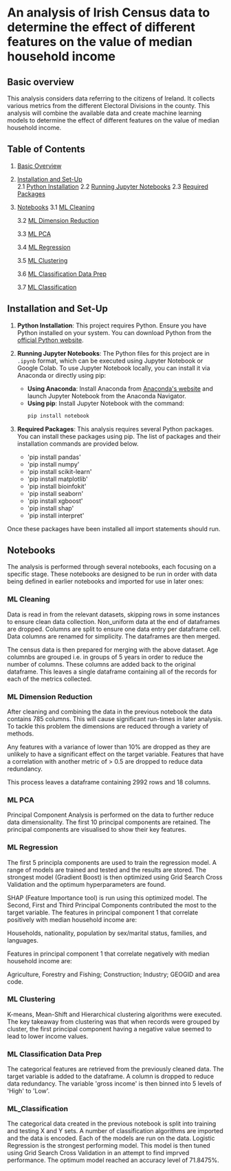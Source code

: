 # An analysis of Irish Census data to determine the effect of different features on the value of median household income

## Basic overview
This analysis considers data referring to the citizens of Ireland. It collects various metrics from the different Electoral Divisions in the county. This analysis will combine the available data and create machine learning models to determine the effect of different features on the value of median household income.  

## Table of Contents
1. [Basic Overview](#basic-overview)
2. [Installation and Set-Up](#installation-and-set-up)  
   2.1 [Python Installation](#python-installation)
   2.2 [Running Jupyter Notebooks](#running-jupyter-notebooks)
   2.3 [Required Packages](#required-packages)
3. [Notebooks](#notebooks)
   3.1 [ML Cleaning](#ml-cleaning)
   
   3.2 [ML Dimension Reduction](#ml-dimension-reduction)
   
   3.3 [ML PCA](#ml-pca)
   
   3.4 [ML Regression](#ml-regression)
   
   3.5 [ML Clustering](#ml-clustering)
   
   3.6 [ML Classification Data Prep](#ml-classification-data-prep)
   
   3.7 [ML Classification](#ml-classification)


## Installation and Set-Up

1. **Python Installation**: This project requires Python. Ensure you have Python installed on your system. You can download Python from the [official Python website](https://www.python.org/downloads/).

2. **Running Jupyter Notebooks**: The Python files for this project are in `.ipynb` format, which can be executed using Jupyter Notebook or Google Colab. To use Jupyter Notebook locally, you can install it via Anaconda or directly using pip:
   - **Using Anaconda**: Install Anaconda from [Anaconda's website](https://www.anaconda.com/products/distribution) and launch Jupyter Notebook from the Anaconda Navigator.
   - **Using pip**: Install Jupyter Notebook with the command:
     ```bash
     pip install notebook
     ```
     
3. **Required Packages**: This analysis requires several Python packages. You can install these packages using pip. The list of packages and their installation commands are provided below. 

      - 'pip install pandas'
      - 'pip install numpy'
      - 'pip install scikit-learn'
      - 'pip install matplotlib'
      - 'pip install bioinfokit'
      - 'pip install seaborn'
      - 'pip install xgboost'
      - 'pip install shap'
      - 'pip install interpret'
      
      
Once these packages have been installed all import statements should run.

## Notebooks
The analysis is performed through several notebooks, each focusing on a specific stage. These notebooks are designed to be run in order with data being defined in earlier notebooks and imported for use in later ones:

### ML Cleaning
Data is read in from the relevant datasets, skipping rows in some instances to ensure clean data collection. Non_uniform data at the end of dataframes are dropped. Columns are split to ensure one data entry per dataframe cell. Data columns are renamed for simplicity. The dataframes are then merged. 

The census data is then prepared for merging with the above dataset. Age columnbs are grouped i.e. in groups of 5 years in order to reduce the number of columns. These columns are added back to the original dataframe. This leaves a single dataframe containing all of the records for each of the metrics collected. 

### ML Dimension Reduction
After cleaning and combining the data in the previous notebook the data contains 785 columns. This will cause significant run-times in later analysis. To tackle this problem the dimensions are reduced through a variety of methods.

Any features with a variance of lower than 10% are dropped as they are unlikely to have a significant effect on the target variable. Features that have a correlation with another metric of > 0.5 are dropped to reduce data redundancy. 

This process leaves a dataframe containing 2992 rows and 18 columns.

### ML PCA
Principal Component Analysis is performed on the data to further reduce data dimensionality. The first 10 principal components are retained. The principal components are visualised to show their key features. 

### ML Regression
The first 5 principla components are used to train the regression model. A range of models are trained and tested and the results are stored. The strongest model (Gradient Boost) is then optimized using Grid Search Cross Validation and the optimum hyperparameters are found. 

SHAP (Feature Importance tool) is run using this optimized model. The Second, First and Third Principal Components contributed the most to the target variable. The features in principal component 1 that correlate positively with median household income are:

Households, nationality, population by sex/marital status, families, and languages.  

Features in principal component 1 that correlate negatively with median household income are:

Agriculture, Forestry and Fishing; Construction; Industry; GEOGID and area code.

### ML Clustering
K-means, Mean-Shift and Hierarchical clustering algorithms were executed. The key takeaway from clustering was that when records were grouped by cluster, the first principal component having a negative value seemed to lead to lower income values.

### ML Classification Data Prep
The categorical features are retrieved from the previously cleaned data. The target variable is added to the dataframe. A column is dropped to reduce data redundancy. The variable 'gross income' is then binned into 5 levels of 'High' to 'Low'. 

### ML_Classification
The categorical data created in the previous notebook is split into training and testing X and Y sets. A number of classification algorithms are imported and the data is encoded. Each of the models are run on the data. Logistic Regression is the strongest performing model. This model is then tuned using Grid Search Cross Validation in an attempt to find imprved performance. The optimum model reached an accuracy level of 71.8475%.
